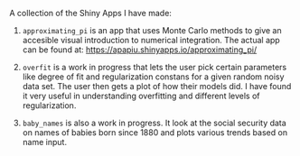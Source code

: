A collection of the Shiny Apps I have made:

1. `approximating_pi` is an app that uses Monte Carlo methods to give an accesible visual introduction to numerical 
integration. The actual app can be found at:  https://apapiu.shinyapps.io/approximating_pi/

2. `overfit` is a work in progress that lets the user pick certain parameters like degree of fit and regularization constans for a 
given random noisy data set. The user then gets a plot of how their models did. I have found it very useful in understanding overfitting 
and different levels of regularization. 

3. `baby_names` is also a work in progress. It look at the social security data on names of babies born since 1880 and plots various trends based on name input. 
